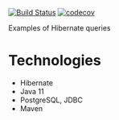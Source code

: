 [![Build Status](https://app.travis-ci.com/vladislav-buivol/job4j_hibernate.svg?branch=main)](https://app.travis-ci.com/vladislav-buivol/job4j_hibernate)
[![codecov](https://codecov.io/gh/vladislav-buivol/job4j_hibernate/branch/main/graph/badge.svg?token=TCOV72CPH5)](https://codecov.io/gh/vladislav-buivol/job4j_hibernate)

Examples of Hibernate queries
# Technologies
* Hibernate
* Java 11
* PostgreSQL, JDBC
* Maven
